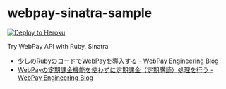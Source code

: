webpay-sinatra-sample
=====================
[![Deploy to Heroku](https://www.herokucdn.com/deploy/button.png)](https://heroku.com/deploy)

Try WebPay API with Ruby, Sinatra

- [少しのRubyのコードでWebPayを導入する - WebPay Engineering Blog](http://engineering.webpay.co.jp/2014/08/26/minimum-introduction/)
- [WebPayの定期課金機能を使わずに定期課金（定期購読）処理を行う - WebPay Engineering Blog](http://engineering.webpay.co.jp/2014/08/26/periodic-charge-without-recursion/)
